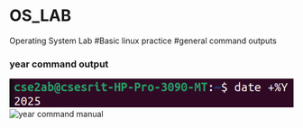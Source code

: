 # OS_LAB
Operating System Lab
#Basic linux practice
#general command outputs
### year command output
![year command output](year.png)
![year command manual](myear.png)
